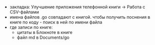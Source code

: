 * закладка: Улучшение приложения телефонной книги -> Работа с CSV-файлами
* имена файлов .go совпадают с книгой. чтобы получить поснения в книге по коду - поиск в ней по имени файла
* где записи по книге:
    * цитаты в Блокноте в книге
    * файл md в Documents/go